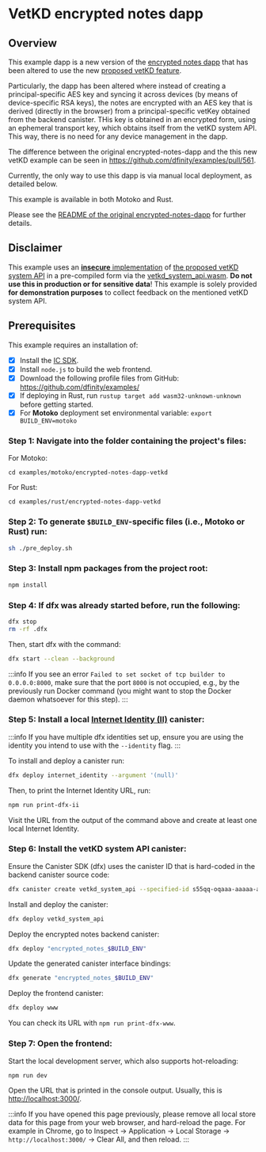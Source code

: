 # VetKD encrypted notes dapp

## Overview

This example dapp is a new version of the [encrypted notes dapp](./encrypted-notes.md) that has been altered to use the new [proposed vetKD feature](https://github.com/dfinity/interface-spec/pull/158).

Particularly, the dapp has been altered where instead of creating a principal-specific AES key and syncing it across devices (by means of device-specific RSA keys), the notes are encrypted with an AES key that is derived (directly in the browser) from a principal-specific vetKey obtained from the backend canister. THis key is obtained in an encrypted form, using an ephemeral transport key, which obtains itself from the vetKD system API. This way, there is no need for any device management in the dapp.

The difference between the original encrypted-notes-dapp and the this new vetKD example can be seen in https://github.com/dfinity/examples/pull/561.

Currently, the only way to use this dapp is via manual local deployment, as detailed below.

This example is available in both Motoko and Rust. 

Please see the [README of the original encrypted-notes-dapp](../encrypted-notes-dapp/README.md) for further details.

## Disclaimer

This example uses an [**insecure** implementation](../../rust/vetkd/src/system_api) of [the proposed vetKD system API](https://github.com/dfinity/interface-spec/pull/158) in a pre-compiled form via the [vetkd_system_api.wasm](./vetkd_system_api.wasm). **Do not use this in production or for sensitive data**! This example is solely provided **for demonstration purposes** to collect feedback on the mentioned vetKD system API.

## Prerequisites
This example requires an installation of:

- [x] Install the [IC SDK](https://internetcomputer.org/docs/current/developer-docs/setup/install/index.mdx).
- [x] Install `node.js` to build the web frontend.
- [x] Download the following profile files from GitHub: https://github.com/dfinity/examples/
- [x] If deploying in Rust, run `rustup target add wasm32-unknown-unknown` before getting started.
- [x] For **Motoko** deployment set environmental variable: `export BUILD_ENV=motoko`

### Step 1: Navigate into the folder containing the project's files:

For Motoko:
```
cd examples/motoko/encrypted-notes-dapp-vetkd
```

For Rust:
```
cd examples/rust/encrypted-notes-dapp-vetkd
```

### Step 2: To generate `$BUILD_ENV`-specific files (i.e., Motoko or Rust) run:

```sh
sh ./pre_deploy.sh
```

### Step 3: Install npm packages from the project root:

```sh
npm install
```

### Step 4: If dfx was already started before, run the following:

```sh
dfx stop
rm -rf .dfx
```

Then, start dfx with the command:

```sh
dfx start --clean --background
```

:::info
If you see an error `Failed to set socket of tcp builder to 0.0.0.0:8000`, make sure that the port `8000` is not occupied, e.g., by the previously run Docker command (you might want to stop the Docker daemon whatsoever for this step).
:::

### Step 5: Install a local [Internet Identity (II)](https://wiki.internetcomputer.org/wiki/What_is_Internet_Identity) canister:

:::info
If you have multiple dfx identities set up, ensure you are using the identity you intend to use with the `--identity` flag.
:::

To install and deploy a canister run:

```sh
dfx deploy internet_identity --argument '(null)'
```

Then, to print the Internet Identity URL, run:

```sh
npm run print-dfx-ii
```

Visit the URL from the output of the command above and create at least one local Internet Identity.

### Step 6: Install the vetKD system API canister:

Ensure the Canister SDK (dfx) uses the canister ID that is hard-coded in the backend canister source code:

```sh
dfx canister create vetkd_system_api --specified-id s55qq-oqaaa-aaaaa-aaakq-cai
```

Install and deploy the canister:

```sh
dfx deploy vetkd_system_api
```

Deploy the encrypted notes backend canister:

```sh
dfx deploy "encrypted_notes_$BUILD_ENV"
```

Update the generated canister interface bindings: 

```sh
dfx generate "encrypted_notes_$BUILD_ENV"
```

Deploy the frontend canister:

```sh
dfx deploy www
```

You can check its URL with `npm run print-dfx-www`.

### Step 7: Open the frontend:

Start the local development server, which also supports hot-reloading:

```sh
npm run dev
```

Open the URL that is printed in the console output. Usually, this is [http://localhost:3000/](http://localhost:3000/).

:::info
If you have opened this page previously, please remove all local store data for this page from your web browser, and hard-reload the page. For example in Chrome, go to Inspect → Application → Local Storage → `http://localhost:3000/` → Clear All, and then reload.
:::